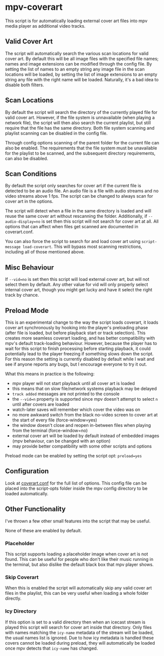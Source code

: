 # mpv-coverart

This script is for automatically loading external cover art files into mpv media player as additional video tracks.

## Valid Cover Art
The script will automatically search the various scan locations for valid cover art. By default this will be all image files with the specified file names; names and image extensions can be modified through the config file. By setting the list of names to an empty string any image file in the scan locations will be loaded, by setting the list of image extensions to an empty string any file with the right name will be loaded. Naturally, it's a bad idea to disable both filters.


## Scan Locations
By default the script will search the directory of the currently played file for valid cover art. However, if the file system is unnavailable (when playing a network file), the script will then also search the current playlist, but still require that the file has the same directory. Both file system scanning and playlist scanning can be disabled in the config file.

Through config options scanning of the parent folder for the current file can also be enabled. The requirements that the file system must be unavailable for the playlist to be scanned, and the subsequent directory requirements, can also be disabled.


## Scan Conditions
By default the script only searches for cover art if the current file is detected to be an audio file. An audio file is a file with audio streams and no video streams above 1 fps. The script can be changed to always scan for cover art in the options. 

The script will detect when a file in the same directory is loaded and will reuse the same cover art without rescanning the folder. Additionally, if `--audio-display=no` is set then this script will not search for cover art at all. All options that can affect when files get scanned are documented in coverart.conf.

You can also force the script to search for and load cover art using `script-message load-coverart`. This will bypass most scanning restrictions, including all of those mentioned above.


## Misc Behaviour
If `--vid=no` is set then this
script will load external cover art, but will not select them by default. Any other value for vid will only
properly select internal cover art, though you might get lucky and have it select the right track by chance.


## Preload Mode
This is an experimental change to the way the script loads coverart, it loads cover art synchronously by hooking into the player's preloading phase
(after file is loaded, but before playback start or track selection). This creates more seamless coverart loading, and has better compatibility
with mpv's default track-loading behaviour. However, because the player has to wait for this script to finish processing before starting playback,
it could potentially lead to the player freezing if something slows down the script. For this reason the setting is currently disabled by default
while I wait and see if anyone reports any bugs, but I encourage everyone to try it out.

What this means in practice is the following:
* mpv player will not start playback until all cover art is loaded
* this means that on slow file/network systems playback may be delayed
* `track added` messages are not printed to the console
* the `--vid=n` property is supported since mpv doesn't attempt to select `n` until after covers are loaded
* watch-later saves will remember which cover the video was on
* no more awkward switch from the black no-video screen to cover art at the start of every file (force-window=yes)
* the window doesn't close and reopen in-between files when playing from the terminal (force-window=no)
* external cover art will be loaded by default instead of embedded images (mpv behaviour, can be changed with an option)
* may provide better compatibility with some other scripts and options

Preload mode can be enabled by setting the script opt: `preload=yes`


## Configuration
Look at [coverart.conf](coverart.conf) for the full list of options. This config file can be placed into the script-opts folder inside the mpv config directory to be loaded automatically.


## Other Functionality
I've thrown a few other small features into the script that may be useful.

None of these are enabled by default.

### Placeholder
This script supports loading a placeholder image when cover art is not found. This can be useful for people who don't like their music running in the terminal, but also dislike the default black box that mpv player shows.

### Skip Coverart
When this is enabled the script will automatically skip any valid cover art files in the playlist, this can be very useful when loading a whole folder directly.

### Icy Directory
If this option is set to a valid directory then when an icecast stream is played this script will search for cover art inside that directory. Only files with names matching the `icy-name` metadata of the stream will be loaded, the usual names list is ignored. Due to how icy metadata is handled these covers cannot be loaded during preload, they will automatically be loaded once mpv detects that `icy-name` has changed.
